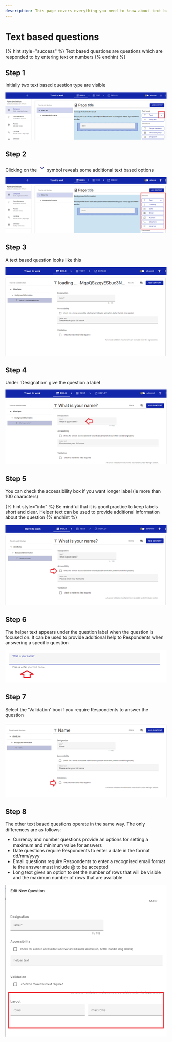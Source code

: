```yaml
---
description: This page covers everything you need to know about text based questions
---
```


# Text based questions

{% hint style="success" %}
Text based questions are questions which are responded to by entering text or numbers
{% endhint %}

## Step 1

Initially two text based question type are visible &#x20;

![](<../../../.gitbook/assets/image (315).png>)

## Step 2

Clicking on the ![](<../../../.gitbook/assets/image (320).png>)symbol reveals some additional text based options

![](<../../../.gitbook/assets/image (316) (1).png>)

## Step 3

A text based question looks like this

![](<../../../.gitbook/assets/image (316).png>)

## Step 4

Under 'Designation' give the question a label

![](<../../../.gitbook/assets/image (323).png>)

## Step 5

You can check the accessibility box if you want longer label (ie more than 100 characters)

{% hint style="info" %}
Be mindful that it is good practice to keep labels short and clear.  Helper text can be used to provide additional information about the question&#x20;
{% endhint %}

![](<../../../.gitbook/assets/image (327).png>)

&#x20;

## Step 6

The helper text appears under the question label when the question is focused on.  It can be used to provide additional help to Respondents when answering a specific question

![](<../../../.gitbook/assets/image (313).png>)

## Step 7

Select the 'Validation' box if you require Respondents to answer the question

![](<../../../.gitbook/assets/image (321).png>)

## Step 8

The other text based questions operate in the same way.  The only differences are as follows:

* Currency and number questions provide an options for setting a maximum and minimum value for answers
* Date questions require Respondents to enter a date in the format dd/mm/yyyy
* Email questions require Respondents to enter a recognised email format ie the answer must include @ to be accepted
* Long text gives an option to set the number of rows that will be visible and the maximum number of rows that are available

![](<../../../.gitbook/assets/image (328).png>)
